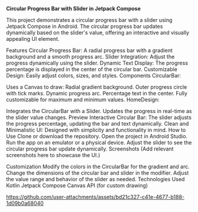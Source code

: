 **Circular Progress Bar with Slider in Jetpack Compose**


This project demonstrates a circular progress bar with a slider using Jetpack Compose in Android. The circular progress bar updates dynamically based on the slider's value, offering an interactive and visually appealing UI element.

Features
Circular Progress Bar: A radial progress bar with a gradient background and a smooth progress arc.
Slider Integration: Adjust the progress dynamically using the slider.
Dynamic Text Display: The progress percentage is displayed in the center of the circular bar.
Customizable Design: Easily adjust colors, sizes, and styles.
Components
CircularBar:

Uses a Canvas to draw:
Radial gradient background.
Outer progress circle with tick marks.
Dynamic progress arc.
Percentage text in the center.
Fully customizable for maximum and minimum values.
HomeDesign:

Integrates the CircularBar with a Slider.
Updates the progress in real-time as the slider value changes.
Preview
Interactive Circular Bar: The slider adjusts the progress percentage, updating the bar and text dynamically.
Clean and Minimalistic UI: Designed with simplicity and functionality in mind.
How to Use
Clone or download the repository.
Open the project in Android Studio.
Run the app on an emulator or a physical device.
Adjust the slider to see the circular progress bar update dynamically.
Screenshots
(Add relevant screenshots here to showcase the UI.)

Customization
Modify the colors in the CircularBar for the gradient and arc.
Change the dimensions of the circular bar and slider in the modifier.
Adjust the value range and behavior of the slider as needed.
Technologies Used
Kotlin
Jetpack Compose
Canvas API (for custom drawing)

https://github.com/user-attachments/assets/bd21c327-c41e-4677-b188-1d09b0a68040


